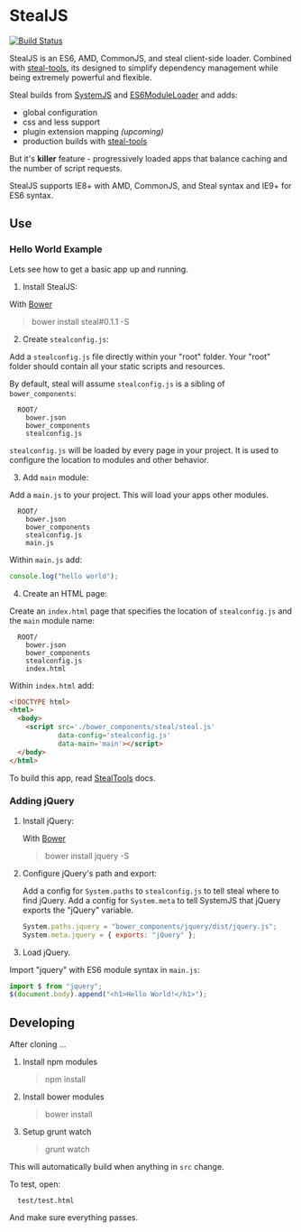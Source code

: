 # StealJS

[![Build Status](https://travis-ci.org/bitovi/steal.svg?branch=master)](https://travis-ci.org/bitovi/steal)

StealJS is an ES6, AMD, CommonJS, and steal client-side loader. Combined with 
[steal-tools](https://github.com/bitovi/steal-tools/tree/systemjs), its designed
to simplify dependency management while being extremely powerful and flexible.

Steal builds from [SystemJS](https://github.com/systemjs/systemjs) and 
[ES6ModuleLoader](https://github.com/ModuleLoader/es6-module-loader) and adds:

 - global configuration
 - css and less support
 - plugin extension mapping _(upcoming)_
 - production builds with [steal-tools](https://github.com/bitovi/steal-tools/tree/systemjs)

But it's __killer__ feature - progressively loaded apps that balance caching and the 
number of script requests.

StealJS supports IE8+ with AMD, CommonJS, and Steal syntax and IE9+ for ES6 syntax.

## Use

### Hello World Example

Lets see how to get a basic app up and running.

1. Install StealJS:
  
  With [Bower](http://bower.io/)

  > bower install steal#0.1.1 -S

2. Create `stealconfig.js`:

  Add a `stealconfig.js` file directly within your "root" folder. Your
  "root" folder should contain all your static scripts and resources.
  
  By default, steal will assume `stealconfig.js` is a sibling of `bower_components`:

      ROOT/
        bower.json
        bower_components
        stealconfig.js
    
  `stealconfig.js` will be loaded by every page in your project.  It is used to configure
  the location to modules and other behavior.    
    
3. Add `main` module:

  Add a `main.js` to your project. This will load your apps other modules.
  
      ROOT/
        bower.json
        bower_components
        stealconfig.js
        main.js
      
  Within `main.js` add:
  
  ```js
  console.log("hello world");
  ```
 
4. Create an HTML page:

  Create an `index.html` page that specifies the location of `stealconfig.js` and
  the `main` module name:
  
      ROOT/
        bower.json
        bower_components
        stealconfig.js
        index.html

  Within `index.html` add:

  ```html
  <!DOCTYPE html>
  <html>
    <body>
      <script src='./bower_components/steal/steal.js'
              data-config='stealconfig.js'
              data-main='main'></script>
    </body>
  </html>
  ```
  
  To build this app, read [StealTools](https://github.com/bitovi/steal-tools/tree/systemjs) docs.


### Adding jQuery

1. Install jQuery:
   
   With [Bower](http://bower.io/)
   
   > bower install jquery -S

2. Configure jQuery's path and export:

   Add a config for `System.paths` to `stealconfig.js` to tell steal where to find
   jQuery. Add a config for `System.meta` to tell SystemJS that jQuery exports the "jQuery"
   variable.
   
   ```js
   System.paths.jquery = "bower_components/jquery/dist/jquery.js";
   System.meta.jquery = { exports: "jQuery" };
   ```

3. Load jQuery.
  
  Import "jquery" with ES6 module syntax in `main.js`:
  
  ```js
  import $ from "jquery";
  $(document.body).append("<h1>Hello World!</h1>");
  ```


## Developing

After cloning ...

1.  Install npm modules
  
    > npm install
 
2. Install bower modules
  
    > bower install
    
3. Setup grunt watch
  
    > grunt watch
    
  This will automatically build when anything in `src` change.  
  
  To test, open:

      test/test.html
      
  And make sure everything passes.
